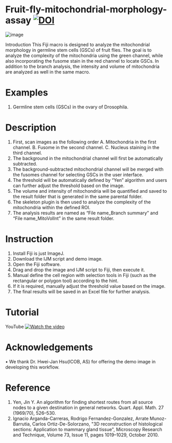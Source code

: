 # Fruit-fly-mitochondrial-morphology-assay [![DOI](https://zenodo.org/badge/899414042.svg)](https://doi.org/10.5281/zenodo.14435376)

![image](https://github.com/user-attachments/assets/52f1868b-0e8b-4143-8fc0-d98e2343e95c)
 
Introduction 
This Fiji macro is designed to analyze the mitochondrial morphology in germline stem cells (GSCs) of fruit flies. The goal is to analyze the complexity of the mitochondria using the green channel, while also incorporating the fusome stain in the red channel to locate GSCs. In addition to the branch analysis, the intensity and volume of mitochondria are analyzed as well in the same macro. 

# Examples
1.	Germline stem cells (GSCs) in the ovary of Drosophila.

# Description
1.	First, scan images as the following order
  A.	Mitochondria in the first channel.
  B.	Fusome in the second channel.
  C.	Nucleus staining in the third channel. 
2.	The background in the mitochondrial channel will first be automatically subtracted. 
3.	The background-subtracted mitochondrial channel will be merged with the fusomes channel for selecting GSCs in the user interface.
4.	The threshold will be automatically defined by “Yen” algorithm and users can further adjust the threshold based on the image. 
5.	The volume and intensity of mitochondria will be quantified and saved to the result folder that is generated in the same parental folder. 
6.	The skeleton plugin is then used to analyze the complexity of the mitochondria within the defined ROI.
7.	The analysis results are named as “File name_Branch summary” and “File name_MitoVolInt” in the same result folder.

#	Instruction 
1.	Install Fiji is just ImageJ.
2.	Download the IJM script and demo image. 
3.	Open the Fiji software.
4.	Drag and drop the image and IJM script to Fiji, then execute it.
5.	Manual define the cell region with selection tools in Fiji (such as the rectangular or polygon tool) according to the hint.
6.	If it is required, manually adjust the threshold value based on the image.
7.	The final results will be saved in an Excel file for further analysis.

# Tutorial
YouTube 
[![Watch the video](https://img.youtube.com/vi/dNoRdClj64A/0.jpg)](https://youtu.be/dNoRdClj64A)



#	Acknowledgements
•	We thank Dr. Hwei-Jan Hsu(ICOB, AS) for offering the demo image in developing this workflow.

#	Reference
1.	Yen, Jin Y. An algorithm for finding shortest routes from all source nodes to a given destination in general networks. Quart. Appl. Math. 27 (1969/70), 526–530.
2.	Ignacio Arganda-Carreras, Rodrigo Fernandez-Gonzalez, Arrate Munoz-Barrutia, Carlos Ortiz-De-Solorzano, "3D reconstruction of histological sections: Application to mammary gland tissue", Microscopy Research and Technique, Volume 73, Issue 11, pages 1019–1029, October 2010.

